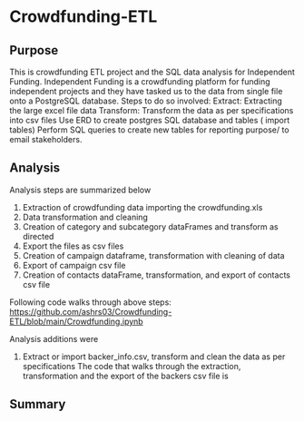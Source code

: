 # Crowdfunding-ETL

## Purpose 

This is crowdfunding ETL project and the SQL data analysis for Independent Funding.
Independent Funding is a crowdfunding platform for funding independent projects and they have tasked us to the data from single file onto a PostgreSQL database. Steps to do so involved:
Extract: Extracting the large excel file data 
Transform: Transform the data as per specifications into csv files
Use ERD to create postgres SQL database and tables ( import tables) 
Perform SQL queries to create new tables for reporting purpose/ to email stakeholders.

## Analysis 
Analysis steps are summarized below 
1. Extraction of crowdfunding data importing the crowdfunding.xls
2. Data transformation and cleaning 
3. Creation of category and subcategory dataFrames and transform as directed 
4. Export the files as csv files 
5. Creation of campaign dataframe, transformation with cleaning of data
6. Export of campaign csv file
7. Creation of contacts dataFrame, transformation, and export of contacts csv file

Following code walks through above steps:
https://github.com/ashrs03/Crowdfunding-ETL/blob/main/Crowdfunding.ipynb

Analysis additions were
1. Extract or import backer_info.csv, transform and clean the data as per specifications
The code that walks through the extraction, transformation and the export of the backers csv file is 



## Summary
